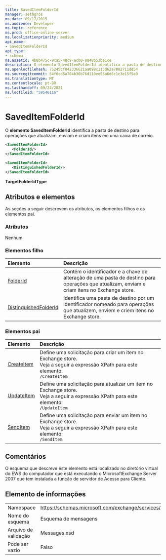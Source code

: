 ```yaml
---
title: SavedItemFolderId
manager: sethgros
ms.date: 09/17/2015
ms.audience: Developer
ms.topic: reference
ms.prod: office-online-server
ms.localizationpriority: medium
api_name:
- SavedItemFolderId
api_type:
- schema
ms.assetid: 4b8b475c-9ca5-48c9-acb0-8848b53be1ce
description: O elemento SavedItemFolderId identifica a pasta de destino para operações que atualizam, enviam e criam itens em uma caixa de correio.
ms.openlocfilehash: 75245cf842336621aa098c115d62a7802711dd54
ms.sourcegitcommit: 54f6cd5a704b36b76d110ee53a6d6c1c3e15f5a9
ms.translationtype: MT
ms.contentlocale: pt-BR
ms.lasthandoff: 09/24/2021
ms.locfileid: "59546116"
---
```

# <a name="saveditemfolderid"></a>SavedItemFolderId

O **elemento SavedItemFolderId** identifica a pasta de destino para operações que atualizam, enviam e criam itens em uma caixa de correio. 
  
```xml
<SavedItemFolderId>
   <FolderId/>
</SavedItemFolderId>
```

```xml
<SavedItemFolderId>
   <DistinguishedFolderId/>
</SavedItemFolderId>
```

**TargetFolderIdType**

## <a name="attributes-and-elements"></a>Atributos e elementos

As seções a seguir descrevem os atributos, os elementos filhos e os elementos pai.
  
### <a name="attributes"></a>Atributos

Nenhum
  
### <a name="child-elements"></a>Elementos filho

|**Elemento**|**Descrição**|
|:-----|:-----|
|[FolderId](folderid.md) <br/> |Contém o identificador e a chave de alteração de uma pasta de destino para operações que atualizam, enviam e criam itens no Exchange store.  <br/> |
|[DistinguishedFolderId](distinguishedfolderid.md) <br/> |Identifica uma pasta de destino por um identificador nomeado para operações que atualizem, enviem e criem itens no Exchange store.  <br/> |
   
### <a name="parent-elements"></a>Elementos pai

|**Elemento**|**Descrição**|
|:-----|:-----|
|[CreateItem](createitem.md) <br/> |Define uma solicitação para criar um item no Exchange store.  <br/> Veja a seguir a expressão XPath para este elemento:  <br/>  `/CreateItem` <br/> |
|[UpdateItem](updateitem.md) <br/> |Define uma solicitação para atualizar um item no Exchange store.  <br/> Veja a seguir a expressão XPath para este elemento:  <br/>  `/UpdateItem` <br/> |
|[SendItem](senditem.md) <br/> |Define uma solicitação para enviar um item no Exchange store.  <br/> Veja a seguir a expressão XPath para este elemento:  <br/>  `/SendItem` <br/> |
   
## <a name="remarks"></a>Comentários

O esquema que descreve este elemento está localizado no diretório virtual do EWS do computador que está executando o MicrosoftExchange Server 2007 que tem instalada a função de servidor de Acesso para Cliente.
  
## <a name="element-information"></a>Elemento de informações

|||
|:-----|:-----|
|Namespace  <br/> |https://schemas.microsoft.com/exchange/services/2006/messages  <br/> |
|Nome do esquema  <br/> |Esquema de mensagens  <br/> |
|Arquivo de validação  <br/> |Messages.xsd  <br/> |
|Pode ser vazio  <br/> |Falso  <br/> |
   


